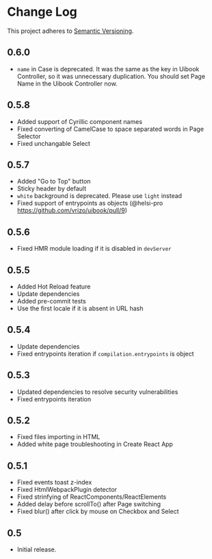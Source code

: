 # Change Log
This project adheres to [Semantic Versioning](http://semver.org/).

## 0.6.0
* `name` in Case is deprecated. It was the same as the key in Uibook Controller,
  so it was unnecessary duplication. You should set Page Name in
  the Uibook Controller now.

## 0.5.8
* Added support of Cyrillic component names
* Fixed converting of CamelCase to space separated words in Page Selector
* Fixed unchangable Select

## 0.5.7
* Added "Go to Top" button
* Sticky header by default
* `white` background is deprecated. Please use `light` instead
* Fixed support of entrypoints as objects
  (@helsi-pro https://github.com/vrizo/uibook/pull/9)

## 0.5.6
* Fixed HMR module loading if it is disabled in `devServer`

## 0.5.5
* Added Hot Reload feature
* Update dependencies
* Added pre-commit tests
* Use the first locale if it is absent in URL hash

## 0.5.4
* Update dependencies
* Fixed entrypoints iteration if `compilation.entrypoints` is object

## 0.5.3
* Updated dependencies to resolve security vulnerabilities
* Fixed entrypoints iteration

## 0.5.2
* Fixed files importing in HTML
* Added white page troubleshooting in Create React App

## 0.5.1
* Fixed events toast z-index
* Fixed HtmlWebpackPlugin detector
* Fixed strinfying of ReactComponents/ReactElements
* Added delay before scrollTo() after Page switching
* Fixed blur() after click by mouse on Checkbox and Select

## 0.5
* Initial release.
